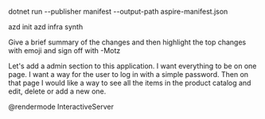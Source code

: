 

dotnet run --publisher manifest --output-path aspire-manifest.json

azd init
azd infra synth


Give a brief summary of the changes and then highlight the top changes with emoji and sign off with -Motz




Let's add a admin section to this application. I want everything to be on one page. I want a way for the user to log in with a simple password. Then on that page I would like a way to see all the items in the product catalog and edit, delete or add a new one.

@rendermode InteractiveServer